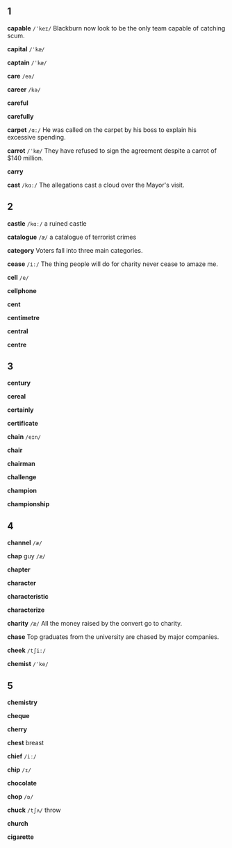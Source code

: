 ## 1
**capable**
`/ˈkeɪ/`
Blackburn now look to be the only team capable of catching scum.

**capital**
`/ˈkæ/`

**captain**
`/ˈkæ/`

**care**
`/eə/`

**career**
`/kə/`

**careful**

**carefully**

**carpet**
`/ɑː/`
He was called on the carpet by his boss to explain his excessive spending.

**carrot**
`/ˈkæ/`
They have refused to sign the agreement despite a carrot of $140 million.

**carry**

**cast**
`/kɑː/`
The allegations cast a cloud over the Mayor's visit.

## 2
**castle**
`/kɑː/`
a ruined castle

**catalogue**
`/æ/`
a catalogue of terrorist crimes

**category**
Voters fall into  three main categories.

**cease**
`/iː/`
The thing people will do for charity never cease to amaze me.

**cell**
`/e/`

**cellphone**

**cent**

**centimetre**

**central**

**centre**

## 3
**century**

**cereal**

**certainly**

**certificate**

**chain**
`/eɪn/`

**chair**

**chairman**

**challenge**

**champion**

**championship**

## 4
**channel**
`/æ/`

**chap**
guy
`/æ/`

**chapter**

**character**

**characteristic**

**characterize**

**charity**
`/æ/`
All the money raised by the convert go to charity.

**chase**
Top graduates from the university are chased by major companies.

**cheek**
`/tʃiː/`

**chemist**
`/ˈke/`

## 5
**chemistry**

**cheque**

**cherry**

**chest**
breast

**chief**
`/iː/`

**chip**
`/ɪ/`

**chocolate**

**chop**
`/ɒ/`

**chuck**
`/tʃʌ/`
throw

**church**

**cigarette**

